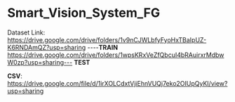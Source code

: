 # Smart_Vision_System_FG
Dataset Link:
https://drive.google.com/drive/folders/1v9nCJWLbfyFyoHxTBaIpUZ-K6RNDAmQZ?usp=sharing ----**TRAIN**
https://drive.google.com/drive/folders/1wpsKRxVeZfQbcuI4bRAuirxrMdbwW0zp?usp=sharing--- **TEST**

**CSV**:
https://drive.google.com/file/d/1irXOLCdxtVjiEhnVUQj7eko2OIUpQyKI/view?usp=sharing
